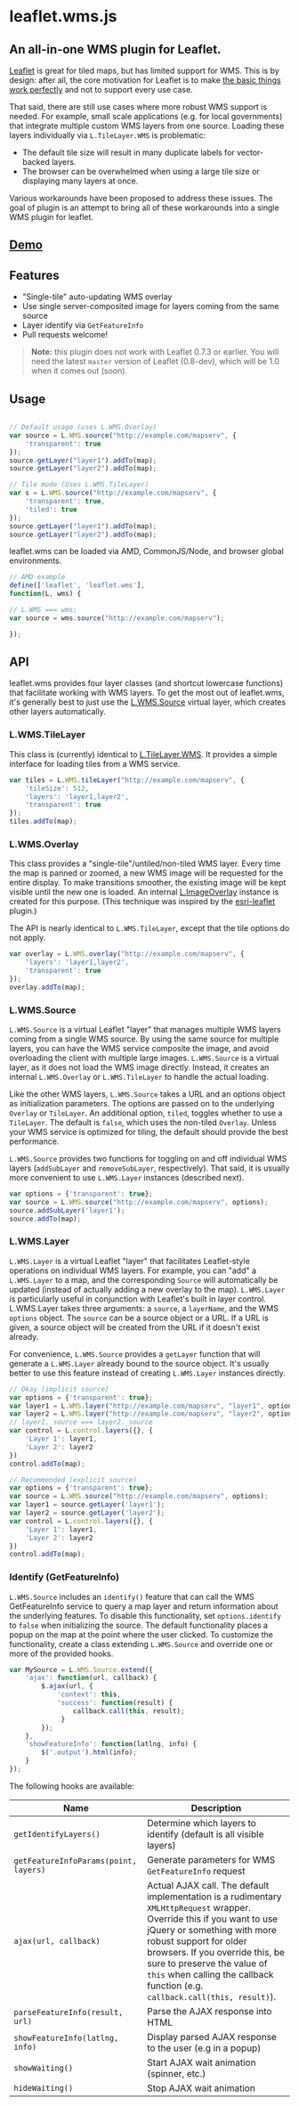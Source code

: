 leaflet.wms.js
==============

An all-in-one WMS plugin for Leaflet.
-------------------------------------

[Leaflet] is great for tiled maps, but has limited support for WMS.  This is by
design: after all, the core motivation for Leaflet is to make [the basic things
work perfectly](http://leafletjs.com/features.html) and not to support every
use case.

That said, there are still use cases where more robust WMS support is needed.
For example, small scale applications (e.g. for local governments) that
integrate multiple custom WMS layers from one source.  Loading these layers
individually via `L.TileLayer.WMS` is problematic:
 
 * The default tile size will result in many duplicate labels for vector-backed
   layers.
 * The browser can be overwhelmed when using a large tile size or displaying
   many layers at once.

Various workarounds have been proposed to address these issues.  The goal of
plugin is an attempt to bring all of these workarounds into a single WMS plugin
for leaflet.

## [Demo](http://heigeo.github.io/leaflet.wms)

## Features 

 * "Single-tile" auto-updating WMS overlay
 * Use single server-composited image for layers coming from the same source
 * Layer identify via `GetFeatureInfo`
 * Pull requests welcome!

> **Note:** this plugin does not work with Leaflet 0.7.3 or earlier.  You will need the latest `master` version of Leaflet (0.8-dev), which will be 1.0 when it comes out (soon).

## Usage

```javascript

// Default usage (uses L.WMS.Overlay)
var source = L.WMS.source("http://example.com/mapserv", {
    'transparent': true
});
source.getLayer("layer1").addTo(map);
source.getLayer("layer2").addTo(map);

// Tile mode (Uses L.WMS.TileLayer)
var s = L.WMS.source("http://example.com/mapserv", {
    'transparent': true,
    'tiled': true
});
source.getLayer("layer1").addTo(map);
source.getLayer("layer2").addTo(map);

```

leaflet.wms can be loaded via AMD, CommonJS/Node, and browser global environments.

```javascript
// AMD example
define(['leaflet', 'leaflet.wms'],
function(L, wms) {

// L.WMS === wms;
var source = wms.source("http://example.com/mapserv");

});
```

## API

leaflet.wms provides four layer classes (and shortcut lowercase functions) that facilitate working with WMS layers.  To get the most out of leaflet.wms, it's generally best to just use the [L.WMS.Source] virtual layer, which creates other layers automatically.

### L.WMS.TileLayer

This class is (currently) identical to [L.TileLayer.WMS].  It provides a simple interface for loading tiles from a WMS service.

```javascript
var tiles = L.WMS.tileLayer("http://example.com/mapserv", {
    'tileSize': 512,
    'layers': 'layer1,layer2',
    'transparent': true
});
tiles.addTo(map);
```

### L.WMS.Overlay

This class provides a "single-tile"/untiled/non-tiled WMS layer.   Every time the map is panned or zoomed, a new WMS image will be requested for the entire display.  To make transitions smoother, the existing image will be kept visible until the new one is loaded.  An internal [L.ImageOverlay] instance is created for this purpose. (This technique was inspired by the [esri-leaflet] plugin.)

The API is nearly identical to `L.WMS.TileLayer`, except that the tile options do not apply.  

```javascript
var overlay = L.WMS.overlay("http://example.com/mapserv", {
    'layers': 'layer1,layer2',
    'transparent': true
});
overlay.addTo(map);
```

### L.WMS.Source

`L.WMS.Source` is a virtual Leaflet "layer" that manages multiple WMS layers coming from a single WMS source.  By using the same source for multiple layers, you can have the WMS service composite the image, and avoid overloading the client with multiple large images.  `L.WMS.Source` is a virtual layer, as it does not load the WMS image directly.  Instead, it creates an internal `L.WMS.Overlay` or `L.WMS.TileLayer` to handle the actual loading.

Like the other WMS layers, `L.WMS.Source` takes a URL and an options object as initialization parameters.  The options are passed on to the underlying `Overlay` or `TileLayer`.  An additional option, `tiled`, toggles whether to use a `TileLayer`.  The default is `false`, which uses the non-tiled `Overlay`.  Unless your WMS service is optimized for tiling, the default should provide the best performance.

`L.WMS.Source` provides two functions for toggling on and off individual WMS layers (`addSubLayer` and `removeSubLayer`, respectively).  That said, it is usually more convenient to use `L.WMS.Layer` instances (described next).

```javascript
var options = {'transparent': true};
var source = L.WMS.source("http://example.com/mapserv", options);
source.addSubLayer('layer1');
source.addTo(map);
```

### L.WMS.Layer
`L.WMS.Layer` is a virtual Leaflet "layer" that facilitates Leaflet-style operations on individual WMS layers.  For example, you can "add" a `L.WMS.Layer` to a map, and the corresponding `Source` will automatically be updated (instead of actually adding a new overlay to the map).  `L.WMS.Layer` is particularly useful in conjunction with Leaflet's built in layer control.  L.WMS.Layer takes three arguments: a `source`, a `layerName`, and the WMS `options` object.  The `source` can be a source object or a URL.  If a URL is given, a source object will be created from the URL if it doesn't exist already.

For convenience, `L.WMS.Source` provides a `getLayer` function that will generate a `L.WMS.Layer` already bound to the source object.  It's usually better to use this feature instead of creating `L.WMS.Layer` instances directly.

```javascript
// Okay (implicit source)
var options = {'transparent': true};
var layer1 = L.WMS.layer("http://example.com/mapserv", "layer1", options);
var layer2 = L.WMS.layer("http://example.com/mapserv", "layer2", options);
// layer1._source === layer2._source
var control = L.control.layers({}, {
    'Layer 1': layer1,
    'Layer 2': layer2
})
control.addTo(map);
```
```javascript
// Recommended (explicit source)
var options = {'transparent': true};
var source = L.WMS.source("http://example.com/mapserv", options);
var layer1 = source.getLayer('layer1');
var layer2 = source.getLayer('layer2');
var control = L.control.layers({}, {
    'Layer 1': layer1,
    'Layer 2': layer2
})
control.addTo(map);
```

### Identify (GetFeatureInfo)

`L.WMS.Source` includes an `identify()` feature that can call the WMS GetFeatureInfo service to query a map layer and return information about the underlying features.  To disable this functionality, set `options.identify` to `false` when initializing the source.  The default functionality places a popup on the map at the point where the user clicked.  To customize the functionality, create a class extending `L.WMS.Source` and override one or more of the provided hooks.

```javascript
var MySource = L.WMS.Source.extend({
    'ajax': function(url, callback) {
        $.ajax(url, {
            'context': this,
            'success': function(result) {
                callback.call(this, result);
             }
        });
    },
    'showFeatureInfo': function(latlng, info) {
        $('.output').html(info);
    }
});
```

The following hooks are available:

Name | Description
-----|-------------
`getIdentifyLayers()` | Determine which layers to identify (default is all visible layers)
`getFeatureInfoParams(point, layers)` | Generate parameters for WMS `GetFeatureInfo` request
`ajax(url, callback)` | Actual AJAX call.  The default implementation is a rudimentary `XMLHttpRequest` wrapper.  Override this if you want to use jQuery or something with more robust support for older browsers.  If you override this, be sure to preserve the value of `this` when calling the callback function (e.g. `callback.call(this, result)`).
`parseFeatureInfo(result, url)` | Parse the AJAX response into HTML
`showFeatureInfo(latlng, info)` | Display parsed AJAX response to the user (e.g in a popup)
`showWaiting()` | Start AJAX wait animation (spinner, etc.)
`hideWaiting()` | Stop AJAX wait animation

[Leaflet]: http://leafletjs.com
[esri-leaflet]: https://github.com/Esri/esri-leaflet
[L.TileLayer.WMS]: http://leafletjs.com/reference.html#tilelayer-wms
[L.ImageOverlay]: http://leafletjs.com/reference.html#imageoverlay
[L.WMS.Source]: https://github.com/heigeo/leaflet.wms#lwmssource
